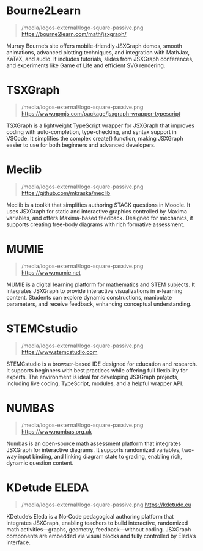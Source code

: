 # Bourne2Learn

> /media/logos-external/logo-square-passive.png
> https://bourne2learn.com/math/jsxgraph/

Murray Bourne’s site offers mobile-friendly JSXGraph demos, smooth animations, advanced plotting techniques, and integration with MathJax, KaTeX, and audio. It includes tutorials, slides from JSXGraph conferences, and experiments like Game of Life and efficient SVG rendering.

# TSXGraph

> /media/logos-external/logo-square-passive.png
> https://www.npmjs.com/package/jsxgraph-wrapper-typescript

TSXGraph is a lightweight TypeScript wrapper for JSXGraph that improves coding with auto-completion, type-checking, and syntax support in VSCode. It simplifies the complex create() function, making JSXGraph easier to use for both beginners and advanced developers.

# Meclib

> /media/logos-external/logo-square-passive.png
> https://github.com/mkraska/meclib

Meclib is a toolkit that simplifies authoring STACK questions in Moodle. It uses JSXGraph for static and interactive graphics controlled by Maxima variables, and offers Maxima-based feedback. Designed for mechanics, it supports creating free-body diagrams with rich formative assessment.

# MUMIE

> /media/logos-external/logo-square-passive.png
> https://www.mumie.net

MUMIE is a digital learning platform for mathematics and STEM subjects. It integrates JSXGraph to provide interactive visualizations in e-learning content. Students can explore dynamic constructions, manipulate parameters, and receive feedback, enhancing conceptual understanding.

# STEMCstudio

> /media/logos-external/logo-square-passive.png
> https://www.stemcstudio.com

STEMCstudio is a browser-based IDE designed for education and research. It supports beginners with best practices while offering full flexibility for experts. The environment is ideal for developing JSXGraph projects, including live coding, TypeScript, modules, and a helpful wrapper API.

# NUMBAS

> /media/logos-external/logo-square-passive.png
> https://www.numbas.org.uk

Numbas is an open-source math assessment platform that integrates JSXGraph for interactive diagrams. It supports randomized variables, two-way input binding, and linking diagram state to grading, enabling rich, dynamic question content.

# KDetude ELEDA

> /media/logos-external/logo-square-passive.png
> https://kdetude.eu

KDetude’s Eleda is a No‑Code pedagogical authoring platform that integrates JSXGraph, enabling teachers to build interactive, randomized math activities—graphs, geometry, feedback—without coding. JSXGraph components are embedded via visual blocks and fully controlled by Eleda’s interface. 
